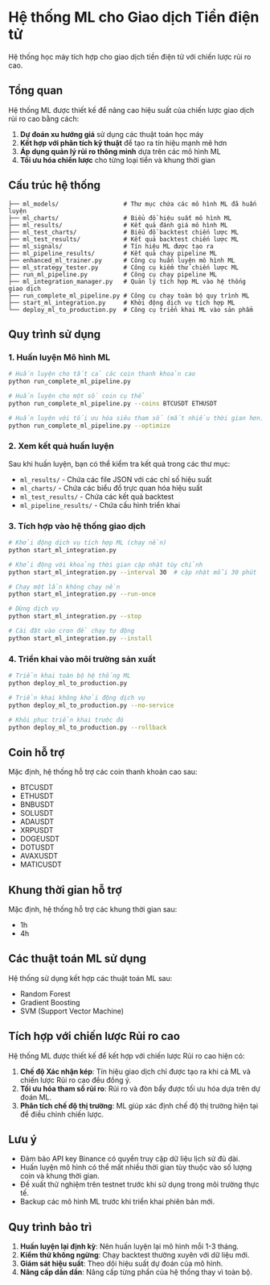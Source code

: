 # Hệ thống ML cho Giao dịch Tiền điện tử

Hệ thống học máy tích hợp cho giao dịch tiền điện tử với chiến lược rủi ro cao.

## Tổng quan

Hệ thống ML được thiết kế để nâng cao hiệu suất của chiến lược giao dịch rủi ro cao bằng cách:

1. **Dự đoán xu hướng giá** sử dụng các thuật toán học máy
2. **Kết hợp với phân tích kỹ thuật** để tạo ra tín hiệu mạnh mẽ hơn
3. **Áp dụng quản lý rủi ro thông minh** dựa trên các mô hình ML
4. **Tối ưu hóa chiến lược** cho từng loại tiền và khung thời gian

## Cấu trúc hệ thống

```
├── ml_models/                  # Thư mục chứa các mô hình ML đã huấn luyện
├── ml_charts/                  # Biểu đồ hiệu suất mô hình ML
├── ml_results/                 # Kết quả đánh giá mô hình ML
├── ml_test_charts/             # Biểu đồ backtest chiến lược ML
├── ml_test_results/            # Kết quả backtest chiến lược ML
├── ml_signals/                 # Tín hiệu ML được tạo ra
├── ml_pipeline_results/        # Kết quả chạy pipeline ML
├── enhanced_ml_trainer.py      # Công cụ huấn luyện mô hình ML
├── ml_strategy_tester.py       # Công cụ kiểm thử chiến lược ML
├── run_ml_pipeline.py          # Công cụ chạy pipeline ML
├── ml_integration_manager.py   # Quản lý tích hợp ML vào hệ thống giao dịch
├── run_complete_ml_pipeline.py # Công cụ chạy toàn bộ quy trình ML
├── start_ml_integration.py     # Khởi động dịch vụ tích hợp ML
└── deploy_ml_to_production.py  # Công cụ triển khai ML vào sản phẩm
```

## Quy trình sử dụng

### 1. Huấn luyện Mô hình ML

```bash
# Huấn luyện cho tất cả các coin thanh khoản cao
python run_complete_ml_pipeline.py

# Huấn luyện cho một số coin cụ thể
python run_complete_ml_pipeline.py --coins BTCUSDT ETHUSDT

# Huấn luyện với tối ưu hóa siêu tham số (mất nhiều thời gian hơn)
python run_complete_ml_pipeline.py --optimize
```

### 2. Xem kết quả huấn luyện

Sau khi huấn luyện, bạn có thể kiểm tra kết quả trong các thư mục:
- `ml_results/` - Chứa các file JSON với các chỉ số hiệu suất
- `ml_charts/` - Chứa các biểu đồ trực quan hóa hiệu suất
- `ml_test_results/` - Chứa các kết quả backtest
- `ml_pipeline_results/` - Chứa cấu hình triển khai

### 3. Tích hợp vào hệ thống giao dịch

```bash
# Khởi động dịch vụ tích hợp ML (chạy nền)
python start_ml_integration.py

# Khởi động với khoảng thời gian cập nhật tùy chỉnh
python start_ml_integration.py --interval 30  # cập nhật mỗi 30 phút

# Chạy một lần không chạy nền
python start_ml_integration.py --run-once

# Dừng dịch vụ
python start_ml_integration.py --stop

# Cài đặt vào cron để chạy tự động
python start_ml_integration.py --install
```

### 4. Triển khai vào môi trường sản xuất

```bash
# Triển khai toàn bộ hệ thống ML
python deploy_ml_to_production.py

# Triển khai không khởi động dịch vụ
python deploy_ml_to_production.py --no-service

# Khôi phục triển khai trước đó
python deploy_ml_to_production.py --rollback
```

## Coin hỗ trợ

Mặc định, hệ thống hỗ trợ các coin thanh khoản cao sau:
- BTCUSDT
- ETHUSDT
- BNBUSDT
- SOLUSDT
- ADAUSDT
- XRPUSDT
- DOGEUSDT
- DOTUSDT
- AVAXUSDT
- MATICUSDT

## Khung thời gian hỗ trợ

Mặc định, hệ thống hỗ trợ các khung thời gian sau:
- 1h
- 4h

## Các thuật toán ML sử dụng

Hệ thống sử dụng kết hợp các thuật toán ML sau:
- Random Forest
- Gradient Boosting
- SVM (Support Vector Machine)

## Tích hợp với chiến lược Rủi ro cao

Hệ thống ML được thiết kế để kết hợp với chiến lược Rủi ro cao hiện có:

1. **Chế độ Xác nhận kép**: Tín hiệu giao dịch chỉ được tạo ra khi cả ML và chiến lược Rủi ro cao đều đồng ý.
2. **Tối ưu hóa tham số rủi ro**: Rủi ro và đòn bẩy được tối ưu hóa dựa trên dự đoán ML.
3. **Phân tích chế độ thị trường**: ML giúp xác định chế độ thị trường hiện tại để điều chỉnh chiến lược.

## Lưu ý

- Đảm bảo API key Binance có quyền truy cập dữ liệu lịch sử đủ dài.
- Huấn luyện mô hình có thể mất nhiều thời gian tùy thuộc vào số lượng coin và khung thời gian.
- Đề xuất thử nghiệm trên testnet trước khi sử dụng trong môi trường thực tế.
- Backup các mô hình ML trước khi triển khai phiên bản mới.

## Quy trình bảo trì

1. **Huấn luyện lại định kỳ**: Nên huấn luyện lại mô hình mỗi 1-3 tháng.
2. **Kiểm thử không ngừng**: Chạy backtest thường xuyên với dữ liệu mới.
3. **Giám sát hiệu suất**: Theo dõi hiệu suất dự đoán của mô hình.
4. **Nâng cấp dần dần**: Nâng cấp từng phần của hệ thống thay vì toàn bộ.